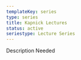 ```yaml
---
templateKey: series
type: series
title: Kapnick Lectures
status: active
seriestype: Lecture Series
---
```

Description Needed